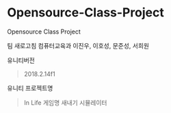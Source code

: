 # Opensource-Class-Project
Opensource Class Project

팀 새로고침
컴퓨터교육과 이진우, 이호성, 문준성, 서희원

유니티버전
>2018.2.14f1

유니티 프로젝트명 
>In Life
게임명 
>새내기 시뮬레이터

